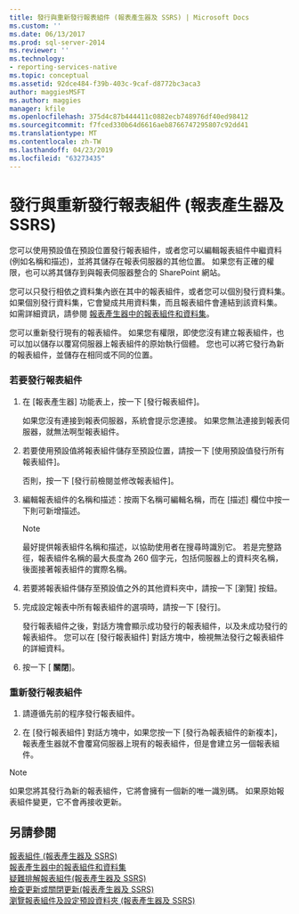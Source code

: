 ```yaml
---
title: 發行與重新發行報表組件 (報表產生器及 SSRS) | Microsoft Docs
ms.custom: ''
ms.date: 06/13/2017
ms.prod: sql-server-2014
ms.reviewer: ''
ms.technology:
- reporting-services-native
ms.topic: conceptual
ms.assetid: 92dce484-f39b-403c-9caf-d8772bc3aca3
author: maggiesMSFT
ms.author: maggies
manager: kfile
ms.openlocfilehash: 375d4c87b444411c0882ecb748976df40ed98412
ms.sourcegitcommit: f7fced330b64d6616aeb8766747295807c92dd41
ms.translationtype: MT
ms.contentlocale: zh-TW
ms.lasthandoff: 04/23/2019
ms.locfileid: "63273435"
---
```

# <a name="publish-and-republish-report-parts-report-builder-and-ssrs"></a>發行與重新發行報表組件 (報表產生器及 SSRS)
  您可以使用預設值在預設位置發行報表組件，或者您可以編輯報表組件中繼資料 (例如名稱和描述)，並將其儲存在報表伺服器的其他位置。 如果您有正確的權限，也可以將其儲存到與報表伺服器整合的 SharePoint 網站。  
  
 您可以只發行相依之資料集內嵌在其中的報表組件，或者您可以個別發行資料集。 如果個別發行資料集，它會變成共用資料集，而且報表組件會連結到該資料集。 如需詳細資訊，請參閱 [報表產生器中的報表組件和資料集](../report-data/report-parts-and-datasets-in-report-builder.md)。  
  
 您可以重新發行現有的報表組件。 如果您有權限，即使您沒有建立報表組件，也可以加以儲存以覆寫伺服器上報表組件的原始執行個體。 您也可以將它發行為新的報表組件，並儲存在相同或不同的位置。  
  
### <a name="to-publish-a-report-part"></a>若要發行報表組件  
  
1.  在 [報表產生器] 功能表上，按一下 [發行報表組件]。  
  
     如果您沒有連接到報表伺服器，系統會提示您連接。 如果您無法連接到報表伺服器，就無法啊型報表組件。  
  
2.  若要使用預設值將報表組件儲存至預設位置，請按一下 [使用預設值發行所有報表組件]。  
  
     否則，按一下 [發行前檢閱並修改報表組件]。  
  
3.  編輯報表組件的名稱和描述：按兩下名稱可編輯名稱，而在 [描述] 欄位中按一下則可新增描述。  
  
    > [!NOTE]  
    >  最好提供報表組件名稱和描述，以協助使用者在搜尋時識別它。 若是完整路徑，報表組件名稱的最大長度為 260 個字元，包括伺服器上的資料夾名稱，後面接著報表組件的實際名稱。  
  
4.  若要將報表組件儲存至預設值之外的其他資料夾中，請按一下 [瀏覽] 按鈕。  
  
5.  完成設定報表中所有報表組件的選項時，請按一下 [發行]。  
  
     發行報表組件之後，對話方塊會顯示成功發行的報表組件，以及未成功發行的報表組件。 您可以在 [發行報表組件] 對話方塊中，檢視無法發行之報表組件的詳細資料。  
  
6.  按一下 [ **關閉**]。  
  
### <a name="to-republish-a-report-part"></a>重新發行報表組件  
  
1.  請遵循先前的程序發行報表組件。  
  
2.  在 [發行報表組件] 對話方塊中，如果您按一下 [發行為報表組件的新複本]，報表產生器就不會覆寫伺服器上現有的報表組件，但是會建立另一個報表組件。  
  
> [!NOTE]  
>  如果您將其發行為新的報表組件，它將會擁有一個新的唯一識別碼。 如果原始報表組件變更，它不會再接收更新。  
  
## <a name="see-also"></a>另請參閱  
 [報表組件 &#40;報表產生器及 SSRS&#41;](../report-parts-report-builder-and-ssrs.md)   
 [報表產生器中的報表組件和資料集](../report-data/report-parts-and-datasets-in-report-builder.md)   
 [疑難排解報表組件&#40;報表產生器及 SSRS&#41;](../troubleshoot-report-parts-report-builder-and-ssrs.md)   
 [檢查更新或關閉更新&#40;報表產生器及 SSRS&#41;](../check-for-updates-or-turn-updates-off-report-builder-and-ssrs.md)   
 [瀏覽報表組件及設定預設資料夾 &#40;報表產生器及 SSRS&#41;](browse-for-report-parts-and-set-a-default-folder-report-builder-and-ssrs.md)  
  
  
